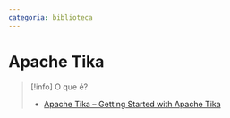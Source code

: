 ```yaml
---
categoria: biblioteca
---
```

# Apache Tika

> [!info] O que é?
> 
> - [Apache Tika – Getting Started with Apache Tika](https://tika.apache.org/3.0.0-BETA/gettingstarted.html)

